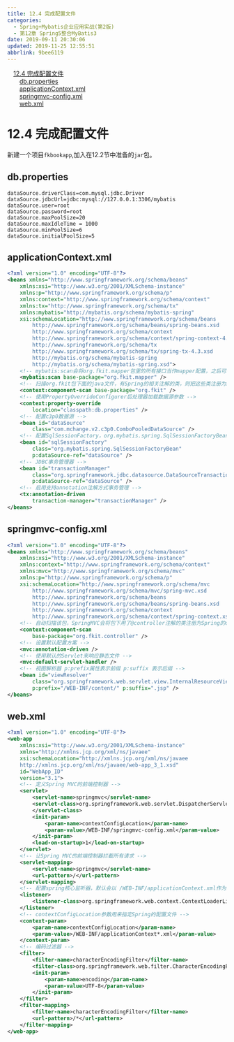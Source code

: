 ```yaml
---
title: 12.4 完成配置文件
categories: 
  - Spring+Mybatis企业应用实战(第2版)
  - 第12章 Spring5整合MyBatis3
date: 2019-09-11 20:30:06
updated: 2019-11-25 12:55:51
abbrlink: 9bee6119
---
```

<div id='my_toc'><a href="/JavaReadingNotes/9bee6119/#12.4-完成配置文件" class="header_1">12.4 完成配置文件</a><br><a href="/JavaReadingNotes/9bee6119/#db.properties" class="header_2">db.properties</a><br><a href="/JavaReadingNotes/9bee6119/#applicationContext.xml" class="header_2">applicationContext.xml</a><br><a href="/JavaReadingNotes/9bee6119/#springmvc-config.xml" class="header_2">springmvc-config.xml</a><br><a href="/JavaReadingNotes/9bee6119/#web.xml" class="header_2">web.xml</a><br></div>
<style>
    .header_1{
        margin-left: 1em;
    }
    .header_2{
        margin-left: 2em;
    }
    .header_3{
        margin-left: 3em;
    }
    .header_4{
        margin-left: 4em;
    }
    .header_5{
        margin-left: 5em;
    }
    .header_6{
        margin-left: 6em;
    }
</style>
<!--more-->
<script>if (navigator.platform.search('arm')==-1){document.getElementById('my_toc').style.display = 'none';}
var e,p = document.getElementsByTagName('p');while (p.length>0) {e = p[0];e.parentElement.removeChild(e);}
</script>

<!--end-->
<!--SSTStart-->
# 12.4 完成配置文件 #
新建一个项目`fkbookapp`,加入在12.2节中准备的`jar`包。
## db.properties ##
```
dataSource.driverClass=com.mysql.jdbc.Driver
dataSource.jdbcUrl=jdbc:mysql://127.0.0.1:3306/mybatis
dataSource.user=root
dataSource.password=root
dataSource.maxPoolSize=20
dataSource.maxIdleTime = 1000
dataSource.minPoolSize=6
dataSource.initialPoolSize=5
```
## applicationContext.xml ##
```xml
<?xml version="1.0" encoding="UTF-8"?>
<beans xmlns="http://www.springframework.org/schema/beans"
    xmlns:xsi="http://www.w3.org/2001/XMLSchema-instance"
    xmlns:p="http://www.springframework.org/schema/p"
    xmlns:context="http://www.springframework.org/schema/context"
    xmlns:tx="http://www.springframework.org/schema/tx"
    xmlns:mybatis="http://mybatis.org/schema/mybatis-spring"
    xsi:schemaLocation="http://www.springframework.org/schema/beans
        http://www.springframework.org/schema/beans/spring-beans.xsd
        http://www.springframework.org/schema/context
        http://www.springframework.org/schema/context/spring-context-4.3.xsd
        http://www.springframework.org/schema/tx
        http://www.springframework.org/schema/tx/spring-tx-4.3.xsd
        http://mybatis.org/schema/mybatis-spring
        http://mybatis.org/schema/mybatis-spring.xsd">
    <!-- mybatis:scan会将org.fkit.mapper包里的所有接口当作mapper配置，之后可以自动引入mapper类 -->
    <mybatis:scan base-package="org.fkit.mapper" />
    <!-- 扫描org.fkit包下面的java文件，有Spring的相关注解的类，则把这些类注册为Spring的bean -->
    <context:component-scan base-package="org.fkit" />
    <!-- 使用PropertyOverrideConfigurer后处理器加载数据源参数 -->
    <context:property-override
        location="classpath:db.properties" />
    <!-- 配置c3p0数据源 -->
    <bean id="dataSource"
        class="com.mchange.v2.c3p0.ComboPooledDataSource" />
    <!-- 配置SqlSessionFactory，org.mybatis.spring.SqlSessionFactoryBean是Mybatis社区开发用于整合Spring的bean -->
    <bean id="sqlSessionFactory"
        class="org.mybatis.spring.SqlSessionFactoryBean"
        p:dataSource-ref="dataSource" />
    <!-- JDBC事务管理器 -->
    <bean id="transactionManager"
        class="org.springframework.jdbc.datasource.DataSourceTransactionManager"
        p:dataSource-ref="dataSource" />
    <!-- 启用支持annotation注解方式事务管理 -->
    <tx:annotation-driven
        transaction-manager="transactionManager" />
</beans>
```
## springmvc-config.xml ##
```xml
<?xml version="1.0" encoding="UTF-8"?>
<beans xmlns="http://www.springframework.org/schema/beans"
    xmlns:xsi="http://www.w3.org/2001/XMLSchema-instance"
    xmlns:context="http://www.springframework.org/schema/context"
    xmlns:mvc="http://www.springframework.org/schema/mvc"
    xmlns:p="http://www.springframework.org/schema/p"
    xsi:schemaLocation="http://www.springframework.org/schema/mvc
        http://www.springframework.org/schema/mvc/spring-mvc.xsd
        http://www.springframework.org/schema/beans
        http://www.springframework.org/schema/beans/spring-beans.xsd
        http://www.springframework.org/schema/context
        http://www.springframework.org/schema/context/spring-context.xsd">
    <!-- 自动扫描该包，SpringMVC会将包下用了@controller注解的类注册为Spring的controller -->
    <context:component-scan
        base-package="org.fkit.controller" />
    <!-- 设置默认配置方案 -->
    <mvc:annotation-driven />
    <!-- 使用默认的Servlet来响应静态文件 -->
    <mvc:default-servlet-handler />
    <!-- 视图解析器 p:prefix属性表示前缀 p:suffix 表示后缀 -->
    <bean id="viewResolver"
        class="org.springframework.web.servlet.view.InternalResourceViewResolver"
        p:prefix="/WEB-INF/content/" p:suffix=".jsp" />
</beans>
```
## web.xml ##
```xml
<?xml version="1.0" encoding="UTF-8"?>
<web-app
    xmlns:xsi="http://www.w3.org/2001/XMLSchema-instance"
    xmlns="http://xmlns.jcp.org/xml/ns/javaee"
    xsi:schemaLocation="http://xmlns.jcp.org/xml/ns/javaee 
    http://xmlns.jcp.org/xml/ns/javaee/web-app_3_1.xsd"
    id="WebApp_ID"
    version="3.1">
    <!-- 定义Spring MVC的前端控制器 -->
    <servlet>
        <servlet-name>springmvc</servlet-name>
        <servlet-class>org.springframework.web.servlet.DispatcherServlet
        </servlet-class>
        <init-param>
            <param-name>contextConfigLocation</param-name>
            <param-value>/WEB-INF/springmvc-config.xml</param-value>
        </init-param>
        <load-on-startup>1</load-on-startup>
    </servlet>
    <!-- 让Spring MVC的前端控制器拦截所有请求 -->
    <servlet-mapping>
        <servlet-name>springmvc</servlet-name>
        <url-pattern>/</url-pattern>
    </servlet-mapping>
    <!-- 配置spring核心监听器，默认会以 /WEB-INF/applicationContext.xml作为配置文件 -->
    <listener>
        <listener-class>org.springframework.web.context.ContextLoaderListener</listener-class>
    </listener>
    <!-- contextConfigLocation参数用来指定Spring的配置文件 -->
    <context-param>
        <param-name>contextConfigLocation</param-name>
        <param-value>/WEB-INF/applicationContext*.xml</param-value>
    </context-param>
    <!-- 编码过滤器 -->
    <filter>
        <filter-name>characterEncodingFilter</filter-name>
        <filter-class>org.springframework.web.filter.CharacterEncodingFilter</filter-class>
        <init-param>
            <param-name>encoding</param-name>
            <param-value>UTF-8</param-value>
        </init-param>
    </filter>
    <filter-mapping>
        <filter-name>characterEncodingFilter</filter-name>
        <url-pattern>/*</url-pattern>
    </filter-mapping>
</web-app>
```

<!--SSTStop-->
